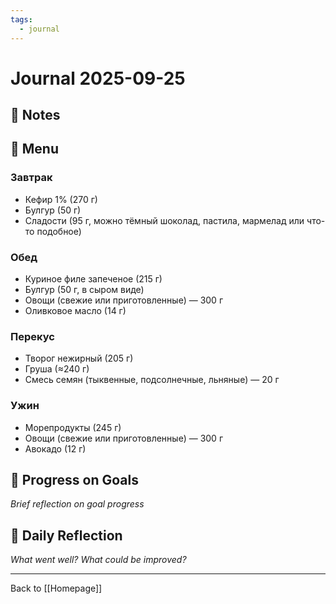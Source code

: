 ```yaml
---
tags:
  - journal
---
```

# Journal 2025-09-25

## 📝 Notes


## 🍲 Menu
### Завтрак
- Кефир 1% (270 г)
- Булгур (50 г)
- Сладости (95 г, можно тёмный шоколад, пастила, мармелад или что-то подобное)
### Обед
- Куриное филе запеченое (215 г)
- Булгур (50 г, в сыром виде)
- Овощи (свежие или приготовленные) — 300 г
- Оливковое масло (14 г)
### Перекус
- Творог нежирный (205 г)
- Груша (≈240 г)
- Смесь семян (тыквенные, подсолнечные, льняные) — 20 г
### Ужин
- Морепродукты (245 г)
- Овощи (свежие или приготовленные) — 300 г
- Авокадо (12 г)



## 🔄 Progress on Goals
*Brief reflection on goal progress*

## 💭 Daily Reflection
*What went well? What could be improved?*

---
Back to [[Homepage]]
